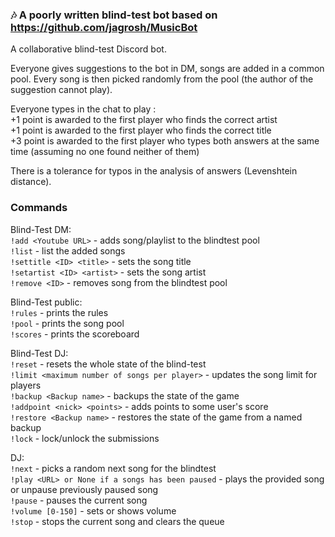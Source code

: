 ### 🎶 A poorly written blind-test bot based on https://github.com/jagrosh/MusicBot
A collaborative blind-test Discord bot.

Everyone gives suggestions to the bot in DM, songs are added in a common pool. Every song is then picked randomly from the pool (the author of the suggestion cannot play).

Everyone types in the chat to play :   
+1 point is awarded to the first player who finds the correct artist   
+1 point is awarded to the first player who finds the correct title   
+3 point is awarded to the first player who types both answers at the same time (assuming no one found neither of them)   

There is a tolerance for typos in the analysis of answers (Levenshtein distance).

### Commands
Blind-Test DM:   
`!add <Youtube URL>` - adds song/playlist to the blindtest pool   
`!list` - list the added songs   
`!settitle <ID> <title>` - sets the song title   
`!setartist <ID> <artist>` - sets the song artist   
`!remove <ID>` - removes song from the blindtest pool   

Blind-Test public:   
`!rules` - prints the rules   
`!pool` - prints the song pool   
`!scores` - prints the scoreboard   

Blind-Test DJ:   
`!reset` - resets the whole state of the blind-test   
`!limit <maximum number of songs per player>` - updates the song limit for players   
`!backup <Backup name>` - backups the state of the game   
`!addpoint <nick> <points>` - adds points to some user's score   
`!restore <Backup name>` - restores the state of the game from a named backup   
`!lock` - lock/unlock the submissions   

DJ:   
`!next` - picks a random next song for the blindtest   
`!play <URL> or None if a songs has been paused` - plays the provided song or unpause previously paused song   
`!pause` - pauses the current song   
`!volume [0-150]` - sets or shows volume   
`!stop` - stops the current song and clears the queue   
